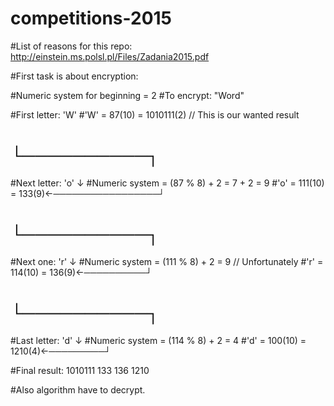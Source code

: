 # competitions-2015
#List of reasons for this repo: http://einstein.ms.polsl.pl/Files/Zadania2015.pdf

#First task is about encryption:

#Numeric system for beginning = 2
#To encrypt: "Word"

#First letter: 'W'
#'W' = 87(10) = 1010111(2) // This is our wanted result
#       └──────────┐
#Next letter: 'o'  ↓
#Numeric system = (87 % 8) + 2 = 7 + 2 = 9
#'o' = 111(10) = 133(9)←─────────────────┘
#       └──────────┐
#Next one: 'r'	  ↓
#Numeric system = (111 % 8) + 2 = 9 // Unfortunately
#'r' = 114(10) = 136(9)←──────────┘
#       └──────────┐
#Last letter: 'd'  ↓
#Numeric system = (114 % 8) + 2 = 4
#'d' = 100(10) = 1210(4)←─────────┘

#Final result: 1010111 133 136 1210

#Also algorithm have to decrypt.

